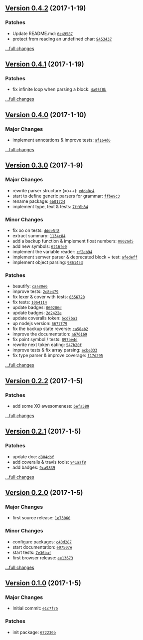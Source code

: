 ## [Version 0.4.2](https://github.com/glayzzle/docblock-parser/releases/tag/v0.4.2) (2017-1-19)

### Patches

- Update README.md: [`6e49587`](https://github.com/glayzzle/docblock-parser/commit/6e49587)
- protect from reading an undefined char: [`9453437`](https://github.com/glayzzle/docblock-parser/commit/9453437)

[...full changes](https://github.com/glayzzle/docblock-parser/compare/v0.4.1...v0.4.2)

## [Version 0.4.1](https://github.com/glayzzle/docblock-parser/releases/tag/v0.4.1) (2017-1-19)

### Patches

- fix infinite loop when parsing a block: [`4a05f0b`](https://github.com/glayzzle/docblock-parser/commit/4a05f0b)

[...full changes](https://github.com/glayzzle/docblock-parser/compare/v0.4.0...v0.4.1)

## [Version 0.4.0](https://github.com/glayzzle/docblock-parser/releases/tag/v0.4.0) (2017-1-10)

### Major Changes

- implement annotations & improve tests: [`af164d6`](https://github.com/glayzzle/docblock-parser/commit/af164d6)

[...full changes](https://github.com/glayzzle/docblock-parser/compare/v0.3.0...v0.4.0)

## [Version 0.3.0](https://github.com/glayzzle/docblock-parser/releases/tag/v0.3.0) (2017-1-9)

### Major Changes

- rewrite parser structure (xo++): [`edda0c4`](https://github.com/glayzzle/docblock-parser/commit/edda0c4)
- start to define generic parsers for grammar: [`ffbe9c3`](https://github.com/glayzzle/docblock-parser/commit/ffbe9c3)
- rename package: [`6b01724`](https://github.com/glayzzle/docblock-parser/commit/6b01724)
- implement type, text & tests: [`7ff0b34`](https://github.com/glayzzle/docblock-parser/commit/7ff0b34)

### Minor Changes

- fix xo on tests: [`ddde5f8`](https://github.com/glayzzle/docblock-parser/commit/ddde5f8)
- extract summary: [`1134c84`](https://github.com/glayzzle/docblock-parser/commit/1134c84)
- add a backup function & implement float numbers: [`0802ad5`](https://github.com/glayzzle/docblock-parser/commit/0802ad5)
- add new symbols: [`6216fe0`](https://github.com/glayzzle/docblock-parser/commit/6216fe0)
- implement the variable reader: [`cf2eb94`](https://github.com/glayzzle/docblock-parser/commit/cf2eb94)
- implement semver parser & deprecated block + test: [`afedeff`](https://github.com/glayzzle/docblock-parser/commit/afedeff)
- implement object parsing: [`9861453`](https://github.com/glayzzle/docblock-parser/commit/9861453)

### Patches

- beautify: [`caa80e6`](https://github.com/glayzzle/docblock-parser/commit/caa80e6)
- improve tests: [`2c8e479`](https://github.com/glayzzle/docblock-parser/commit/2c8e479)
- fix lexer & cover with tests: [`0356720`](https://github.com/glayzzle/docblock-parser/commit/0356720)
- fix tests: [`1064114`](https://github.com/glayzzle/docblock-parser/commit/1064114)
- update badges: [`060206d`](https://github.com/glayzzle/docblock-parser/commit/060206d)
- update badges: [`2d2422e`](https://github.com/glayzzle/docblock-parser/commit/2d2422e)
- update coveralls token: [`6cd7ba1`](https://github.com/glayzzle/docblock-parser/commit/6cd7ba1)
- up nodejs version: [`6677f79`](https://github.com/glayzzle/docblock-parser/commit/6677f79)
- fix the backup state reverse: [`ca58ab2`](https://github.com/glayzzle/docblock-parser/commit/ca58ab2)
- improve the documentation: [`a676169`](https://github.com/glayzzle/docblock-parser/commit/a676169)
- fix point symbol / tests: [`897be4d`](https://github.com/glayzzle/docblock-parser/commit/897be4d)
- rewrite next token eating: [`547b20f`](https://github.com/glayzzle/docblock-parser/commit/547b20f)
- improve tests & fix array parsing: [`ecbe333`](https://github.com/glayzzle/docblock-parser/commit/ecbe333)
- fix type parser & improve coverage: [`f17d295`](https://github.com/glayzzle/docblock-parser/commit/f17d295)

[...full changes](https://github.com/glayzzle/docblock-parser/compare/v0.2.2...v0.3.0)

## [Version 0.2.2](https://github.com/glayzzle/docblock-parser/releases/tag/v0.2.2) (2017-1-5)

### Patches

- add some XO awesomeness: [`6efa589`](https://github.com/glayzzle/docblock-parser/commit/6efa589)

[...full changes](https://github.com/glayzzle/docblock-parser/compare/v0.2.1...v0.2.2)

## [Version 0.2.1](https://github.com/glayzzle/docblock-parser/releases/tag/v0.2.1) (2017-1-5)

### Patches

- update doc: [`d804dbf`](https://github.com/glayzzle/docblock-parser/commit/d804dbf)
- add coveralls & travis tools: [`941aaf8`](https://github.com/glayzzle/docblock-parser/commit/941aaf8)
- add badges: [`9ca9839`](https://github.com/glayzzle/docblock-parser/commit/9ca9839)

[...full changes](https://github.com/glayzzle/docblock-parser/compare/v0.2.0...v0.2.1)

## [Version 0.2.0](https://github.com/glayzzle/docblock-parser/releases/tag/v0.2.0) (2017-1-5)

### Major Changes

- first source release: [`1e73060`](https://github.com/glayzzle/docblock-parser/commit/1e73060)

### Minor Changes

- configure packages: [`c40d287`](https://github.com/glayzzle/docblock-parser/commit/c40d287)
- start documentation: [`e07507e`](https://github.com/glayzzle/docblock-parser/commit/e07507e)
- start tests: [`7e36baf`](https://github.com/glayzzle/docblock-parser/commit/7e36baf)
- first browser release: [`ee13673`](https://github.com/glayzzle/docblock-parser/commit/ee13673)

[...full changes](https://github.com/glayzzle/docblock-parser/compare/v0.1.0...v0.2.0)

## [Version 0.1.0](https://github.com/glayzzle/docblock-parser/releases/tag/v0.1.0) (2017-1-5)

### Major Changes

- Initial commit: [`e1c7f75`](https://github.com/glayzzle/docblock-parser/commit/e1c7f75)

### Patches

- init package: [`672230b`](https://github.com/glayzzle/docblock-parser/commit/672230b)
